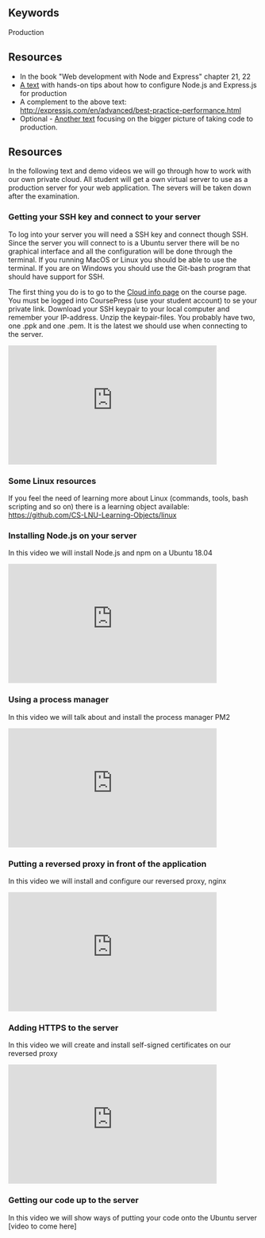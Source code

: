 ## Keywords
Production

## Resources
* In the book "Web development with Node and Express" chapter 21, 22
* [A text](https://github.com/1dv023/syllabus/blob/master/lectures/06/production_nodejs.md) with hands-on tips about how to configure Node.js and Express.js for production
* A complement to the above text: http://expressjs.com/en/advanced/best-practice-performance.html
* Optional - [Another text](https://github.com/1dv023/syllabus/blob/master/lectures/06/Production.md) focusing on the bigger picture of taking code to production. 

## Resources
In the following text and demo videos we will go through how to work with our own private cloud. All student will get a own virtual server to use as a production server for your web application. The severs will be taken down after the examination.

### Getting your SSH key and connect to your server
To log into your server you will need a SSH key and connect though SSH. Since the server you will connect to is a Ubuntu server there will be no graphical interface and all the configuration will be done through the terminal. If you running MacOS or Linux you should be able to use the terminal. If you are on Windows you should use the Git-bash program that should have support for SSH.

The first thing you do is to go to the [Cloud info page](https://coursepress.lnu.se/kurs/server-based-web-programming/cloud-info/) on the course page. You must be logged into CoursePress (use your student account) to se your private link. Download your SSH keypair to your local computer and remember your IP-address. Unzip the keypair-files. You probably have two, one .ppk and one .pem. It is the latest we should use when connecting to the server.

<iframe width="420" height="240" src="https://www.youtube.com/embed/Umv435zkYrI" frameborder="0" allow="accelerometer; autoplay; encrypted-media; gyroscope; picture-in-picture" allowfullscreen></iframe>


### Some Linux resources
If you feel the need of learning more about Linux (commands, tools, bash scripting and so on) there is a learning object available: https://github.com/CS-LNU-Learning-Objects/linux 


### Installing Node.js on your server
In this video we will install Node.js and npm on a Ubuntu 18.04
<iframe width="420" height="240" src="https://www.youtube.com/embed/g4eIphENVbs" frameborder="0" allow="accelerometer; autoplay; encrypted-media; gyroscope; picture-in-picture" allowfullscreen></iframe>

### Using a process manager
In this video we will talk about and install the process manager PM2
<iframe width="420" height="240" src="https://www.youtube.com/embed/Tce2NnH_nQU" frameborder="0" allow="accelerometer; autoplay; encrypted-media; gyroscope; picture-in-picture" allowfullscreen></iframe>

### Putting a reversed proxy in front of the application
In this video we will install and configure our reversed proxy, nginx
<iframe width="420" height="240" src="https://www.youtube.com/embed/Wod40I7Ob50" frameborder="0" allow="accelerometer; autoplay; encrypted-media; gyroscope; picture-in-picture" allowfullscreen></iframe>

### Adding HTTPS to the server
In this video we will create and install self-signed certificates on our reversed proxy
<iframe width="420" height="240" src="https://www.youtube.com/embed/PToV-slNqQI" frameborder="0" allow="accelerometer; autoplay; encrypted-media; gyroscope; picture-in-picture" allowfullscreen></iframe>

### Getting our code up to the server 
In this video we will show ways of putting your code onto the Ubuntu server
[video to come here]